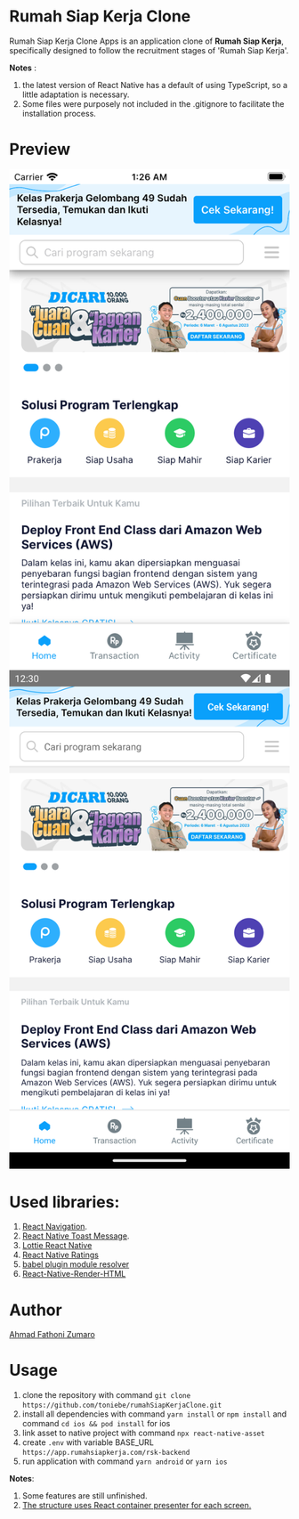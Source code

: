 # Rumah Siap Kerja Clone

Rumah Siap Kerja Clone Apps is an application clone of **Rumah Siap Kerja**, specifically designed to follow the recruitment stages of 'Rumah Siap Kerja'.

**Notes** :

1. the latest version of React Native has a default of using TypeScript, so a little adaptation is necessary.
2. Some files were purposely not included in the .gitignore to facilitate the installation process.

# Preview

![Preview of iOS using an iPhone SE 3rd generation emulator](/assets/ios.png)
![Preview of Android using an Nexus 6 emulator](/assets/android.png)

# Used libraries:

1. [React Navigation](https://reactnavigation.org/).
2. [React Native Toast Message](https://github.com/calintamas/react-native-toast-message).
3. [Lottie React Native](https://github.com/lottie-react-native/lottie-react-native)
4. [React Native Ratings](https://www.npmjs.com/package/react-native-ratings)
5. [babel plugin module resolver](https://github.com/tleunen/babel-plugin-module-resolver#readme)
6. [React-Native-Render-HTML](https://meliorence.github.io/react-native-render-html/)

# Author

[Ahmad Fathoni Zumaro](https://github.com/toniebe)

# Usage

1. clone the repository with command `git clone https://github.com/toniebe/rumahSiapKerjaClone.git`
2. install all dependencies with command `yarn install` or `npm install` and command `cd ios && pod install` for ios
3. link asset to native project with command `npx react-native-asset`
4. create `.env` with variable BASE_URL `https://app.rumahsiapkerja.com/rsk-backend`
5. run application with command `yarn android` or `yarn ios`

**Notes**:

1. Some features are still unfinished.
2. [The structure uses React container presenter for each screen.](https://medium.com/web-dev-freelancing/react-design-patterns-container-presenter-pattern-e7f2650442d7)

